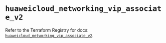 # `huaweicloud_networking_vip_associate_v2`

Refer to the Terraform Registry for docs: [`huaweicloud_networking_vip_associate_v2`](https://registry.terraform.io/providers/huaweicloud/huaweicloud/1.71.1/docs/resources/networking_vip_associate_v2).
